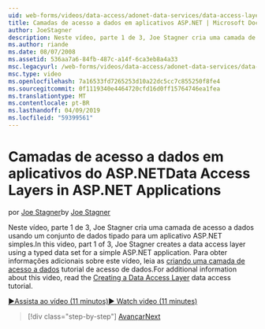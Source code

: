 ```yaml
---
uid: web-forms/videos/data-access/adonet-data-services/data-access-layers-in-aspnet-applications
title: Camadas de acesso a dados em aplicativos ASP.NET | Microsoft Docs
author: JoeStagner
description: Neste vídeo, parte 1 de 3, Joe Stagner cria uma camada de acesso a dados usando um conjunto de dados tipado para um aplicativo ASP.NET simples. Para obter mais informações sobre...
ms.author: riande
ms.date: 08/07/2008
ms.assetid: 536aa7a6-84fb-487c-a14f-6ca3eb8a4a33
msc.legacyurl: /web-forms/videos/data-access/adonet-data-services/data-access-layers-in-aspnet-applications
msc.type: video
ms.openlocfilehash: 7a16533fd7265253d10a22dc5cc7c855250f8fe4
ms.sourcegitcommit: 0f1119340e4464720cfd16d0ff15764746ea1fea
ms.translationtype: MT
ms.contentlocale: pt-BR
ms.lasthandoff: 04/09/2019
ms.locfileid: "59399561"
---
```

# <a name="data-access-layers-in-aspnet-applications"></a><span data-ttu-id="57362-104">Camadas de acesso a dados em aplicativos do ASP.NET</span><span class="sxs-lookup"><span data-stu-id="57362-104">Data Access Layers in ASP.NET Applications</span></span>

<span data-ttu-id="57362-105">por [Joe Stagner](https://github.com/JoeStagner)</span><span class="sxs-lookup"><span data-stu-id="57362-105">by [Joe Stagner](https://github.com/JoeStagner)</span></span>

<span data-ttu-id="57362-106">Neste vídeo, parte 1 de 3, Joe Stagner cria uma camada de acesso a dados usando um conjunto de dados tipado para um aplicativo ASP.NET simples.</span><span class="sxs-lookup"><span data-stu-id="57362-106">In this video, part 1 of 3, Joe Stagner creates a data access layer using a typed data set for a simple ASP.NET application.</span></span> <span data-ttu-id="57362-107">Para obter informações adicionais sobre este vídeo, leia as [criando uma camada de acesso a dados](../../../overview/data-access/introduction/creating-a-data-access-layer-vb.md) tutorial de acesso de dados.</span><span class="sxs-lookup"><span data-stu-id="57362-107">For additional information about this video, read the [Creating a Data Access Layer](../../../overview/data-access/introduction/creating-a-data-access-layer-vb.md) data access tutorial.</span></span>

[<span data-ttu-id="57362-108">&#9654;Assista ao vídeo (11 minutos)</span><span class="sxs-lookup"><span data-stu-id="57362-108">&#9654; Watch video (11 minutes)</span></span>](https://channel9.msdn.com/Blogs/ASP-NET-Site-Videos/data-access-layers-in-aspnet-applications)

> [!div class="step-by-step"]
> [<span data-ttu-id="57362-109">Avançar</span><span class="sxs-lookup"><span data-stu-id="57362-109">Next</span></span>](how-to-manually-bind-a-dataset-to-a-datagrid.md)
